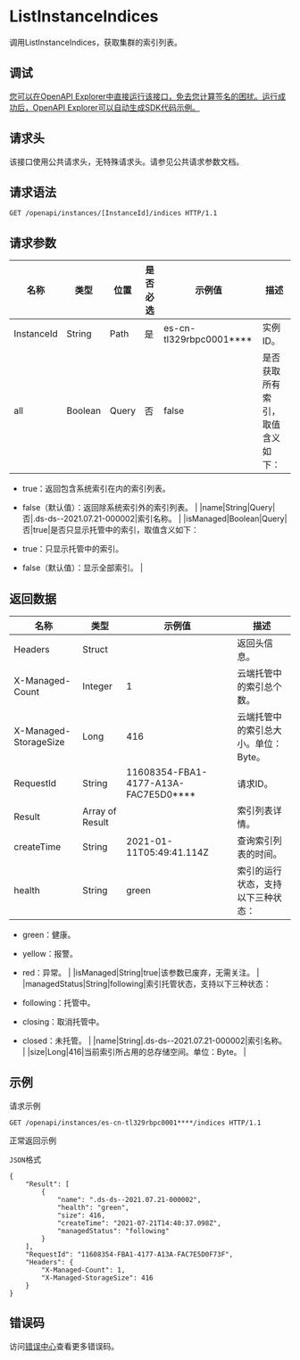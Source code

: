 # ListInstanceIndices

调用ListInstanceIndices，获取集群的索引列表。

## 调试

[您可以在OpenAPI Explorer中直接运行该接口，免去您计算签名的困扰。运行成功后，OpenAPI Explorer可以自动生成SDK代码示例。](https://api.aliyun.com/#product=elasticsearch&api=ListInstanceIndices&type=ROA&version=2017-06-13)

## 请求头

该接口使用公共请求头，无特殊请求头。请参见公共请求参数文档。

## 请求语法

```
GET /openapi/instances/[InstanceId]/indices HTTP/1.1
```

## 请求参数

|名称|类型|位置|是否必选|示例值|描述|
|--|--|--|----|---|--|
|InstanceId|String|Path|是|es-cn-tl329rbpc0001\*\*\*\*|实例ID。 |
|all|Boolean|Query|否|false|是否获取所有索引，取值含义如下：

 -   true：返回包含系统索引在内的索引列表。
-   false（默认值）：返回除系统索引外的索引列表。 |
|name|String|Query|否|.ds-ds--2021.07.21-000002|索引名称。 |
|isManaged|Boolean|Query|否|true|是否只显示托管中的索引，取值含义如下：

 -   true：只显示托管中的索引。
-   false（默认值）：显示全部索引。 |

## 返回数据

|名称|类型|示例值|描述|
|--|--|---|--|
|Headers|Struct| |返回头信息。 |
|X-Managed-Count|Integer|1|云端托管中的索引总个数。 |
|X-Managed-StorageSize|Long|416|云端托管中的索引总大小。单位：Byte。 |
|RequestId|String|11608354-FBA1-4177-A13A-FAC7E5D0\*\*\*\*|请求ID。 |
|Result|Array of Result| |索引列表详情。 |
|createTime|String|2021-01-11T05:49:41.114Z|查询索引列表的时间。 |
|health|String|green|索引的运行状态，支持以下三种状态：

 -   green：健康。
-   yellow：报警。
-   red：异常。 |
|isManaged|String|true|该参数已废弃，无需关注。 |
|managedStatus|String|following|索引托管状态，支持以下三种状态：

 -   following：托管中。
-   closing：取消托管中。
-   closed：未托管。 |
|name|String|.ds-ds--2021.07.21-000002|索引名称。 |
|size|Long|416|当前索引所占用的总存储空间。单位：Byte。 |

## 示例

请求示例

```
GET /openapi/instances/es-cn-tl329rbpc0001****/indices HTTP/1.1
```

正常返回示例

`JSON`格式

```
{
    "Result": [
        {
            "name": ".ds-ds--2021.07.21-000002",
            "health": "green",
            "size": 416,
            "createTime": "2021-07-21T14:40:37.098Z",
            "managedStatus": "following"
        }
    ],
    "RequestId": "11608354-FBA1-4177-A13A-FAC7E5D0F73F",
    "Headers": {
        "X-Managed-Count": 1,
        "X-Managed-StorageSize": 416
    }
}
```

## 错误码

访问[错误中心](https://error-center.alibabacloud.com/status/product/elasticsearch)查看更多错误码。

